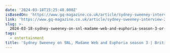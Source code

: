 ```yaml
---
date: '2024-03-18T15:25:48.000Z'
isBasedOn: 'https://www.gq-magazine.co.uk/article/sydney-sweeney-interview-2024'
link: 'https://www.gq-magazine.co.uk/article/sydney-sweeney-interview-2024'
slug: >-
  2024-03-18-sydney-sweeney-on-snl-madame-web-and-euphoria-season-3-or-british-gq
tags:
  - entertainment
title: 'Sydney Sweeney on SNL, Madame Web and Euphoria season 3 | British GQ'
---
```


